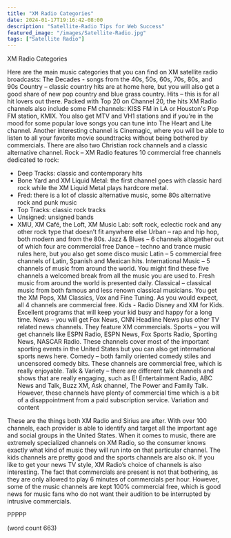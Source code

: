 ```yaml
---
title: "XM Radio Categories"
date: 2024-01-17T19:16:42-08:00
description: "Satellite-Radio Tips for Web Success"
featured_image: "/images/Satellite-Radio.jpg"
tags: ["Satellite Radio"]
---
```


XM Radio Categories

Here are the main music categories that you can find on XM satellite radio broadcasts:
The Decades - songs from the 40s, 50s, 60s, 70s, 80s, and 90s
Country – classic country hits are at home here, but you will also get a good share of new pop country and blue grass country. 
Hits – this is for all hit lovers out there. Packed with Top 20 on Channel 20, the hits XM Radio channels also include some FM channels: KISS FM in LA or Houston's Pop FM station, KMIX. You also get MTV and VH1 stations and if you’re in the mood for some popular love songs you can tune into The Heart and Lite channel. Another interesting channel is Cinemagic, where you will be able to listen to all your favorite movie soundtracks without being bothered by commercials. There are also two Christian rock channels and a classic alternative channel. 
Rock – XM Radio features 10 commercial free channels dedicated to rock:
* Deep Tracks: classic and contemporary hits 
* Bone Yard and XM Liquid Metal: the first channel goes with classic hard rock while the XM Liquid Metal plays hardcore metal. 
* Fred: there is a lot of classic alternative music, some 80s alternative rock and punk music
* Top Tracks: classic rock tracks
* Unsigned: unsigned bands 
* XMU, XM Café, the Loft, XM Music Lab: soft rock, eclectic rock and any other rock type that doesn’t fit anywhere else
Urban – rap and hip hop, both modern and from the 80s.
Jazz & Blues – 6 channels altogether out of which four are commercial free
Dance – techno and trance music rules here, but you also get some disco music
Latin – 5 commercial free channels of Latin, Spanish and Mexican hits.
International Music – 5 channels of music from around the world. You might find these five channels a welcomed break from all the music you are used to. Fresh music from around the world is presented daily. 
Classical – classical music from both famous and less renown classical musicians. You get the XM Pops, XM Classics, Vox and Fine Tuning. As you would expect, all 4 channels are commercial free. 
Kids - Radio Disney and XM for Kids. Excellent programs that will keep your kid busy and happy for a long time. 
News – you will get Fox News, CNN Headline News plus other TV related news channels. They feature XM commercials. 
Sports – you will get channels like ESPN Radio, ESPN News, Fox Sports Radio, Sporting News, NASCAR Radio. These channels cover most of the important sporting events in the United States but you can also get international sports news here. 
Comedy – both family oriented comedy stiles and uncensored comedy bits. These channels are commercial free, which is really enjoyable. 
Talk & Variety – there are different talk channels and shows that are really engaging, such as E! Entertainment Radio, ABC News and Talk, Buzz XM, Ask channel, The Power and Family Talk. However, these channels have plenty of commercial time which is a bit of a disappointment from a paid subscription service. 
Variation and content

These are the things both XM Radio and Sirius are after. With over 100 channels, each provider is able to identify and target all the important age and social groups in the United States. When it comes to music, there are extremely specialized channels on XM Radio, so the consumer knows exactly what kind of music they will run into on that particular channel. The kids channels are pretty good and the sports channels are also ok. If you like to get your news TV style, XM Radio’s choice of channels is also interesting. The fact that commercials are present is not that bothering, as they are only allowed to play 6 minutes of commercials per hour. However, some of the music channels are kept 100% commercial free, which is good news for music fans who do not want their audition to be interrupted by intrusive commercials. 

PPPPP

(word count 663)

